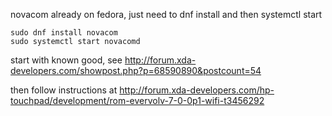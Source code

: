 ---
---

novacom already on fedora, just need to dnf install and then systemctl start

    sudo dnf install novacom
    sudo systemctl start novacomd

start with known good, see http://forum.xda-developers.com/showpost.php?p=68590890&postcount=54

then follow instructions at http://forum.xda-developers.com/hp-touchpad/development/rom-evervolv-7-0-0p1-wifi-t3456292
